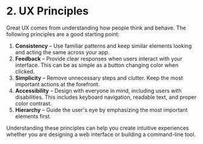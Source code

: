 # 2. UX Principles

Great UX comes from understanding how people think and behave. The following principles are a good starting point:

1. **Consistency** – Use familiar patterns and keep similar elements looking and acting the same across your app.
2. **Feedback** – Provide clear responses when users interact with your interface. This can be as simple as a button changing color when clicked.
3. **Simplicity** – Remove unnecessary steps and clutter. Keep the most important actions at the forefront.
4. **Accessibility** – Design with everyone in mind, including users with disabilities. This includes keyboard navigation, readable text, and proper color contrast.
5. **Hierarchy** – Guide the user's eye by emphasizing the most important elements first.

Understanding these principles can help you create intuitive experiences whether you are designing a web interface or building a command-line tool.

